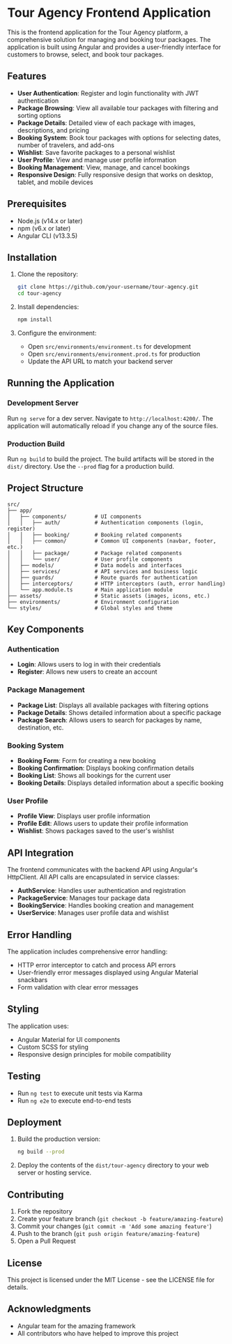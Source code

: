 # Tour Agency Frontend Application

This is the frontend application for the Tour Agency platform, a comprehensive solution for managing and booking tour packages. The application is built using Angular and provides a user-friendly interface for customers to browse, select, and book tour packages.

## Features

- **User Authentication**: Register and login functionality with JWT authentication
- **Package Browsing**: View all available tour packages with filtering and sorting options
- **Package Details**: Detailed view of each package with images, descriptions, and pricing
- **Booking System**: Book tour packages with options for selecting dates, number of travelers, and add-ons
- **Wishlist**: Save favorite packages to a personal wishlist
- **User Profile**: View and manage user profile information
- **Booking Management**: View, manage, and cancel bookings
- **Responsive Design**: Fully responsive design that works on desktop, tablet, and mobile devices

## Prerequisites

- Node.js (v14.x or later)
- npm (v6.x or later)
- Angular CLI (v13.3.5)

## Installation

1. Clone the repository:
   ```bash
   git clone https://github.com/your-username/tour-agency.git
   cd tour-agency
   ```

2. Install dependencies:
   ```bash
   npm install
   ```

3. Configure the environment:
   - Open `src/environments/environment.ts` for development
   - Open `src/environments/environment.prod.ts` for production
   - Update the API URL to match your backend server

## Running the Application

### Development Server

Run `ng serve` for a dev server. Navigate to `http://localhost:4200/`. The application will automatically reload if you change any of the source files.

### Production Build

Run `ng build` to build the project. The build artifacts will be stored in the `dist/` directory. Use the `--prod` flag for a production build.

## Project Structure

```
src/
├── app/
│   ├── components/         # UI components
│   │   ├── auth/           # Authentication components (login, register)
│   │   ├── booking/        # Booking related components
│   │   ├── common/         # Common UI components (navbar, footer, etc.)
│   │   ├── package/        # Package related components
│   │   └── user/           # User profile components
│   ├── models/             # Data models and interfaces
│   ├── services/           # API services and business logic
│   ├── guards/             # Route guards for authentication
│   ├── interceptors/       # HTTP interceptors (auth, error handling)
│   └── app.module.ts       # Main application module
├── assets/                 # Static assets (images, icons, etc.)
├── environments/           # Environment configuration
└── styles/                 # Global styles and theme
```

## Key Components

### Authentication

- **Login**: Allows users to log in with their credentials
- **Register**: Allows new users to create an account

### Package Management

- **Package List**: Displays all available packages with filtering options
- **Package Details**: Shows detailed information about a specific package
- **Package Search**: Allows users to search for packages by name, destination, etc.

### Booking System

- **Booking Form**: Form for creating a new booking
- **Booking Confirmation**: Displays booking confirmation details
- **Booking List**: Shows all bookings for the current user
- **Booking Details**: Displays detailed information about a specific booking

### User Profile

- **Profile View**: Displays user profile information
- **Profile Edit**: Allows users to update their profile information
- **Wishlist**: Shows packages saved to the user's wishlist

## API Integration

The frontend communicates with the backend API using Angular's HttpClient. All API calls are encapsulated in service classes:

- **AuthService**: Handles user authentication and registration
- **PackageService**: Manages tour package data
- **BookingService**: Handles booking creation and management
- **UserService**: Manages user profile data and wishlist

## Error Handling

The application includes comprehensive error handling:

- HTTP error interceptor to catch and process API errors
- User-friendly error messages displayed using Angular Material snackbars
- Form validation with clear error messages

## Styling

The application uses:

- Angular Material for UI components
- Custom SCSS for styling
- Responsive design principles for mobile compatibility

## Testing

- Run `ng test` to execute unit tests via Karma
- Run `ng e2e` to execute end-to-end tests

## Deployment

1. Build the production version:
   ```bash
   ng build --prod
   ```

2. Deploy the contents of the `dist/tour-agency` directory to your web server or hosting service.

## Contributing

1. Fork the repository
2. Create your feature branch (`git checkout -b feature/amazing-feature`)
3. Commit your changes (`git commit -m 'Add some amazing feature'`)
4. Push to the branch (`git push origin feature/amazing-feature`)
5. Open a Pull Request

## License

This project is licensed under the MIT License - see the LICENSE file for details.

## Acknowledgments

- Angular team for the amazing framework
- All contributors who have helped to improve this project
